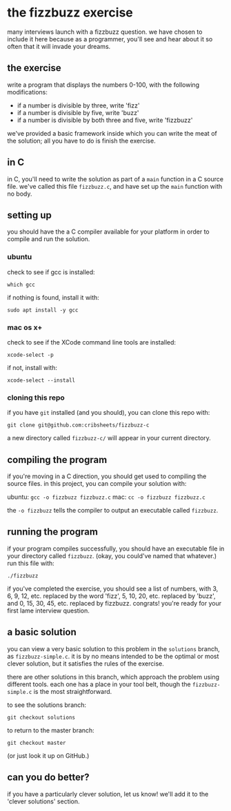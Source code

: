 # the fizzbuzz exercise

many interviews launch with a fizzbuzz question.
we have chosen to include it here because as a programmer,
you'll see and hear about it so often that it will
invade your dreams.

## the exercise

write a program that displays the numbers 0-100, with
the following modifications:

* if a number is divisible by three, write 'fizz'
* if a number is divisible by five, write 'buzz'
* if a number is divisible by both three and five, write 'fizzbuzz'

we've provided a basic framework inside which you can
write the meat of the solution; all you have to do is
finish the exercise.

## in C

in C, you'll need to write the solution as part of a `main`
function in a C source file. we've called this file `fizzbuzz.c`,
and have set up the `main` function with no body.

## setting up

you should have the a C compiler available for your platform
in order to compile and run the solution.

### ubuntu

check to see if gcc is installed:

`which gcc`

if nothing is found, install it with:

`sudo apt install -y gcc`

### mac os x+

check to see if the XCode command line tools are installed:

`xcode-select -p`

if not, install with:

`xcode-select --install`

### cloning this repo

if you have `git` installed (and you should), you can clone
this repo with:

`git clone git@github.com:cribsheets/fizzbuzz-c`

a new directory called `fizzbuzz-c/` will appear in your
current directory.

## compiling the program

if you're moving in a C direction, you should get used to
compiling the source files. in this project, you can
compile your solution with:

ubuntu: `gcc -o fizzbuzz fizzbuzz.c`
mac: `cc -o fizzbuzz fizzbuzz.c`

the `-o fizzbuzz` tells the compiler to output an executable
called `fizzbuzz`.

## running the program

if your program compiles successfully, you should have an
executable file in your directory called `fizzbuzz`. (okay, 
you could've named that whatever.) run this file with:

`./fizzbuzz`

if you've completed the exercise, you should see a list
of numbers, with 3, 6, 9, 12, etc. replaced by the word 'fizz',
5, 10, 20, etc. replaced by 'buzz', and 0, 15, 30, 45, etc. 
replaced by fizzbuzz. congrats! you're ready for your first
lame interview question.

## a basic solution

you can view a very basic solution to this problem in the
`solutions` branch, as `fizzbuzz-simple.c`. it is by no means
intended to be the optimal or most clever solution, but it
satisfies the rules of the exercise.

there are other solutions in this branch, which approach
the problem using different tools. each one has a place
in your tool belt, though the `fizzbuzz-simple.c` is the
most straightforward.

to see the solutions branch:

`git checkout solutions`

to return to the master branch:

`git checkout master`

(or just look it up on GitHub.)

## can you do better?

if you have a particularly clever solution, let us know!
we'll add it to the 'clever solutions' section.
